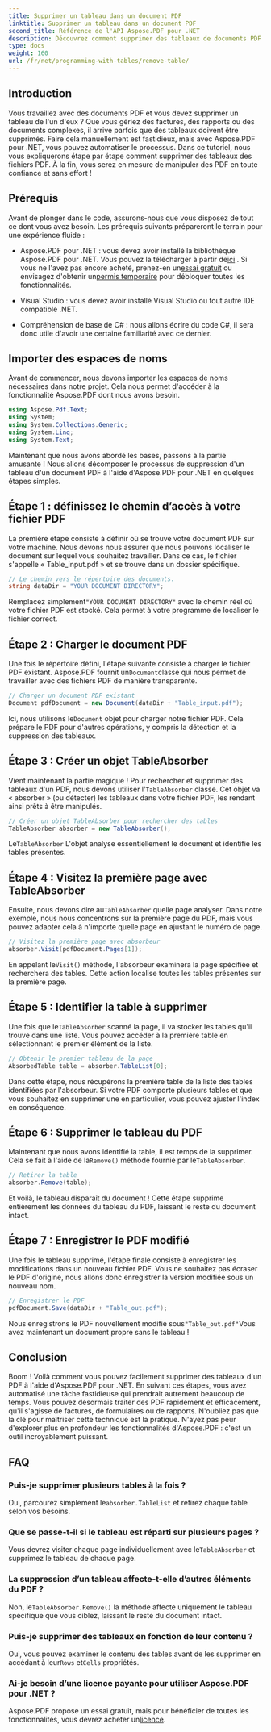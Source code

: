 ```yaml
---
title: Supprimer un tableau dans un document PDF
linktitle: Supprimer un tableau dans un document PDF
second_title: Référence de l'API Aspose.PDF pour .NET
description: Découvrez comment supprimer des tableaux de documents PDF à l'aide d'Aspose.PDF pour .NET grâce à un guide étape par étape. Simplifiez la manipulation des PDF avec ce didacticiel simple.
type: docs
weight: 160
url: /fr/net/programming-with-tables/remove-table/
---
```

## Introduction

Vous travaillez avec des documents PDF et vous devez supprimer un tableau de l'un d'eux ? Que vous gériez des factures, des rapports ou des documents complexes, il arrive parfois que des tableaux doivent être supprimés. Faire cela manuellement est fastidieux, mais avec Aspose.PDF pour .NET, vous pouvez automatiser le processus. Dans ce tutoriel, nous vous expliquerons étape par étape comment supprimer des tableaux des fichiers PDF. À la fin, vous serez en mesure de manipuler des PDF en toute confiance et sans effort !

## Prérequis

Avant de plonger dans le code, assurons-nous que vous disposez de tout ce dont vous avez besoin. Les prérequis suivants prépareront le terrain pour une expérience fluide :

-  Aspose.PDF pour .NET : vous devez avoir installé la bibliothèque Aspose.PDF pour .NET. Vous pouvez la télécharger à partir de[ici](https://releases.aspose.com/pdf/net/) . Si vous ne l'avez pas encore acheté, prenez-en un[essai gratuit](https://releases.aspose.com/) ou envisagez d'obtenir un[permis temporaire](https://purchase.aspose.com/temporary-license/) pour débloquer toutes les fonctionnalités.
  
- Visual Studio : vous devez avoir installé Visual Studio ou tout autre IDE compatible .NET.
  
- Compréhension de base de C# : nous allons écrire du code C#, il sera donc utile d'avoir une certaine familiarité avec ce dernier.

## Importer des espaces de noms

Avant de commencer, nous devons importer les espaces de noms nécessaires dans notre projet. Cela nous permet d'accéder à la fonctionnalité Aspose.PDF dont nous avons besoin.

```csharp
using Aspose.Pdf.Text;
using System;
using System.Collections.Generic;
using System.Linq;
using System.Text;
```

Maintenant que nous avons abordé les bases, passons à la partie amusante ! Nous allons décomposer le processus de suppression d'un tableau d'un document PDF à l'aide d'Aspose.PDF pour .NET en quelques étapes simples.

## Étape 1 : définissez le chemin d’accès à votre fichier PDF

La première étape consiste à définir où se trouve votre document PDF sur votre machine. Nous devons nous assurer que nous pouvons localiser le document sur lequel vous souhaitez travailler. Dans ce cas, le fichier s'appelle « Table_input.pdf » et se trouve dans un dossier spécifique.

```csharp
// Le chemin vers le répertoire des documents.
string dataDir = "YOUR DOCUMENT DIRECTORY";
```

 Remplacez simplement`"YOUR DOCUMENT DIRECTORY"` avec le chemin réel où votre fichier PDF est stocké. Cela permet à votre programme de localiser le fichier correct.

## Étape 2 : Charger le document PDF

 Une fois le répertoire défini, l'étape suivante consiste à charger le fichier PDF existant. Aspose.PDF fournit un`Document`classe qui nous permet de travailler avec des fichiers PDF de manière transparente.

```csharp
// Charger un document PDF existant
Document pdfDocument = new Document(dataDir + "Table_input.pdf");
```

 Ici, nous utilisons le`Document` objet pour charger notre fichier PDF. Cela prépare le PDF pour d'autres opérations, y compris la détection et la suppression des tableaux.

## Étape 3 : Créer un objet TableAbsorber

 Vient maintenant la partie magique ! Pour rechercher et supprimer des tableaux d'un PDF, nous devons utiliser l'`TableAbsorber` classe. Cet objet va « absorber » (ou détecter) les tableaux dans votre fichier PDF, les rendant ainsi prêts à être manipulés.

```csharp
// Créer un objet TableAbsorber pour rechercher des tables
TableAbsorber absorber = new TableAbsorber();
```

 Le`TableAbsorber` L'objet analyse essentiellement le document et identifie les tables présentes.

## Étape 4 : Visitez la première page avec TableAbsorber

 Ensuite, nous devons dire au`TableAbsorber` quelle page analyser. Dans notre exemple, nous nous concentrons sur la première page du PDF, mais vous pouvez adapter cela à n'importe quelle page en ajustant le numéro de page.

```csharp
// Visitez la première page avec absorbeur
absorber.Visit(pdfDocument.Pages[1]);
```

 En appelant le`Visit()` méthode, l'absorbeur examinera la page spécifiée et recherchera des tables. Cette action localise toutes les tables présentes sur la première page.

## Étape 5 : Identifier la table à supprimer

 Une fois que le`TableAbsorber` scanné la page, il va stocker les tables qu'il trouve dans une liste. Vous pouvez accéder à la première table en sélectionnant le premier élément de la liste.

```csharp
// Obtenir le premier tableau de la page
AbsorbedTable table = absorber.TableList[0];
```

Dans cette étape, nous récupérons la première table de la liste des tables identifiées par l'absorbeur. Si votre PDF comporte plusieurs tables et que vous souhaitez en supprimer une en particulier, vous pouvez ajuster l'index en conséquence.

## Étape 6 : Supprimer le tableau du PDF

 Maintenant que nous avons identifié la table, il est temps de la supprimer. Cela se fait à l'aide de la`Remove()` méthode fournie par le`TableAbsorber`.

```csharp
// Retirer la table
absorber.Remove(table);
```

Et voilà, le tableau disparaît du document ! Cette étape supprime entièrement les données du tableau du PDF, laissant le reste du document intact.

## Étape 7 : Enregistrer le PDF modifié

Une fois le tableau supprimé, l'étape finale consiste à enregistrer les modifications dans un nouveau fichier PDF. Vous ne souhaitez pas écraser le PDF d'origine, nous allons donc enregistrer la version modifiée sous un nouveau nom.

```csharp
// Enregistrer le PDF
pdfDocument.Save(dataDir + "Table_out.pdf");
```

 Nous enregistrons le PDF nouvellement modifié sous`"Table_out.pdf"`Vous avez maintenant un document propre sans le tableau !

## Conclusion

Boom ! Voilà comment vous pouvez facilement supprimer des tableaux d'un PDF à l'aide d'Aspose.PDF pour .NET. En suivant ces étapes, vous avez automatisé une tâche fastidieuse qui prendrait autrement beaucoup de temps. Vous pouvez désormais traiter des PDF rapidement et efficacement, qu'il s'agisse de factures, de formulaires ou de rapports. N'oubliez pas que la clé pour maîtriser cette technique est la pratique. N'ayez pas peur d'explorer plus en profondeur les fonctionnalités d'Aspose.PDF : c'est un outil incroyablement puissant.

## FAQ

### Puis-je supprimer plusieurs tables à la fois ?  
 Oui, parcourez simplement le`absorber.TableList` et retirez chaque table selon vos besoins.

### Que se passe-t-il si le tableau est réparti sur plusieurs pages ?  
 Vous devrez visiter chaque page individuellement avec le`TableAbsorber` et supprimez le tableau de chaque page.

### La suppression d’un tableau affecte-t-elle d’autres éléments du PDF ?  
 Non, le`TableAbsorber.Remove()` la méthode affecte uniquement le tableau spécifique que vous ciblez, laissant le reste du document intact.

### Puis-je supprimer des tableaux en fonction de leur contenu ?  
 Oui, vous pouvez examiner le contenu des tables avant de les supprimer en accédant à leur`Rows` et`Cells` propriétés.

### Ai-je besoin d’une licence payante pour utiliser Aspose.PDF pour .NET ?  
 Aspose.PDF propose un essai gratuit, mais pour bénéficier de toutes les fonctionnalités, vous devrez acheter un[licence](https://purchase.aspose.com/buy).